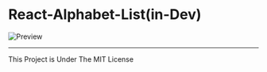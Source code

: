 # React-Alphabet-List(in-Dev)

![Preview](https://raw.githubusercontent.com/xVanTuring/Alphabet-List/master/imgs/1.png)

---
This Project is Under The MIT License
